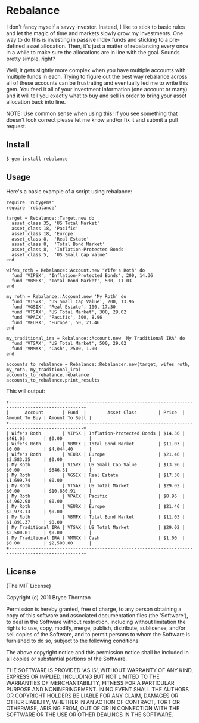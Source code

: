 Rebalance
====

I don't fancy myself a savvy investor.  Instead, I like to stick to basic rules
and let the magic of time and markets slowly grow my investments.  One way to do
this is investing in passive index funds and sticking to a pre-defined asset allocation.
Then, it's just a matter of rebalancing every once in a while to make sure the
allocations are in line with the goal. Sounds pretty simple, right?

Well, it gets slightly more complex when you have multiple accounts with multiple funds
in each.  Trying to figure out the best way rebalance across all of these accounts
can be frustrating and eventually led me to write this gem.  You feed it all of your
investment information (one account or many) and it will tell you exactly what to
buy and sell in order to bring your asset allocation back into line.

NOTE: Use common sense when using this!  If you see something that doesn't look correct
please let me know and/or fix it and submit a pull request.

## Install ####################################################################

    $ gem install rebalance

## Usage ######################################################################

Here's a basic example of a script using rebalance:

    require 'rubygems'
    require 'rebalance'

    target = Rebalance::Target.new do
      asset_class 35, 'US Total Market'
      asset_class 18, 'Pacific'
      asset_class 18, 'Europe'
      asset_class 8,  'Real Estate'
      asset_class 8,  'Total Bond Market'
      asset_class 8,  'Inflation-Protected Bonds'
      asset_class 5,  'US Small Cap Value'
    end

    wifes_roth = Rebalance::Account.new "Wife's Roth" do
      fund 'VIPSX', 'Inflation-Protected Bonds', 200, 14.36
      fund 'VBMFX', 'Total Bond Market', 500, 11.03
    end

    my_roth = Rebalance::Account.new 'My Roth' do
      fund 'VISVX', 'US Small Cap Value', 200, 13.96
      fund 'VGSIX', 'Real Estate', 100, 17.30
      fund 'VTSAX', 'US Total Market', 300, 29.02
      fund 'VPACX', 'Pacific', 300, 8.96
      fund 'VEURX', 'Europe', 50, 21.46
    end

    my_traditional_ira = Rebalance::Account.new 'My Traditional IRA' do
      fund 'VTSAX', 'US Total Market', 500, 29.02
      fund 'VMMXX', 'Cash', 2500, 1.00
    end

    accounts_to_rebalance = Rebalance::Rebalancer.new(target, wifes_roth, my_roth, my_traditional_ira)
    accounts_to_rebalance.rebalance
    accounts_to_rebalance.print_results

This will output:

    +--------------------------------------------------------------------------------------------------+
    |      Account       | Fund  |        Asset Class        | Price  | Amount To Buy | Amount To Sell |
    +--------------------------------------------------------------------------------------------------+
    | Wife's Roth        | VIPSX | Inflation-Protected Bonds | $14.36 | $461.05       | $0.00          |
    | Wife's Roth        | VBMFX | Total Bond Market         | $11.03 | $0.00         | $4,044.40      |
    | Wife's Roth        | VEURX | Europe                    | $21.46 | $3,583.35     | $0.00          |
    | My Roth            | VISVX | US Small Cap Value        | $13.96 | $0.00         | $646.31        |
    | My Roth            | VGSIX | Real Estate               | $17.30 | $1,699.74     | $0.00          |
    | My Roth            | VTSAX | US Total Market           | $29.02 | $0.00         | $10,880.91     |
    | My Roth            | VPACX | Pacific                   | $8.96  | $4,962.98     | $0.00          |
    | My Roth            | VEURX | Europe                    | $21.46 | $2,973.13     | $0.00          |
    | My Roth            | VBMFX | Total Bond Market         | $11.03 | $1,891.37     | $0.00          |
    | My Traditional IRA | VTSAX | US Total Market           | $29.02 | $2,500.01     | $0.00          |
    | My Traditional IRA | VMMXX | Cash                      | $1.00  | $0.00         | $2,500.00      |
    +--------------------------------------------------------------------------------------------------+

## License ###################################################################

(The MIT License)

Copyright (c) 2011 Bryce Thornton

Permission is hereby granted, free of charge, to any person obtaining
a copy of this software and associated documentation files (the
'Software'), to deal in the Software without restriction, including
without limitation the rights to use, copy, modify, merge, publish,
distribute, sublicense, and/or sell copies of the Software, and to
permit persons to whom the Software is furnished to do so, subject to
the following conditions:

The above copyright notice and this permission notice shall be
included in all copies or substantial portions of the Software.

THE SOFTWARE IS PROVIDED 'AS IS', WITHOUT WARRANTY OF ANY KIND,
EXPRESS OR IMPLIED, INCLUDING BUT NOT LIMITED TO THE WARRANTIES OF
MERCHANTABILITY, FITNESS FOR A PARTICULAR PURPOSE AND NONINFRINGEMENT.
IN NO EVENT SHALL THE AUTHORS OR COPYRIGHT HOLDERS BE LIABLE FOR ANY
CLAIM, DAMAGES OR OTHER LIABILITY, WHETHER IN AN ACTION OF CONTRACT,
TORT OR OTHERWISE, ARISING FROM, OUT OF OR IN CONNECTION WITH THE
SOFTWARE OR THE USE OR OTHER DEALINGS IN THE SOFTWARE.
